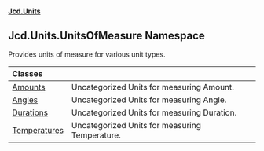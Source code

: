 #### [Jcd.Units](index.md 'index')

## Jcd.Units.UnitsOfMeasure Namespace

Provides units of measure for various unit types.

| Classes                                                                 |                                                |
|:------------------------------------------------------------------------|:-----------------------------------------------|
| [Amounts](Amounts.md 'Jcd.Units.UnitsOfMeasure.Amounts')                | Uncategorized Units for measuring Amount.      |
| [Angles](Angles.md 'Jcd.Units.UnitsOfMeasure.Angles')                   | Uncategorized Units for measuring Angle.       |
| [Durations](Durations.md 'Jcd.Units.UnitsOfMeasure.Durations')          | Uncategorized Units for measuring Duration.    |
| [Temperatures](Temperatures.md 'Jcd.Units.UnitsOfMeasure.Temperatures') | Uncategorized Units for measuring Temperature. |
